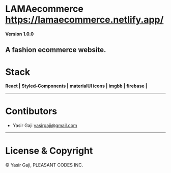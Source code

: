 # LAMAecommerce <https://lamaecommerce.netlify.app/>

**Version 1.0.0**

A fashion ecommerce website.
---
# Stack
**React |**
**Styled-Components |**
**materialUI icons |**
**imgbb |**
**firebase |**


---
# Contibutors
- Yasir Gaji <yasirgaji@gmail.com>

---
# License & Copyright

© Yasir Gaji, PLEASANT CODES INC.
